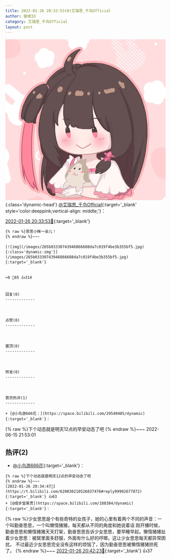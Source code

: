 ```yaml
---
title: 2022-01-26 20:33:53(0)艾瑞思_千鸟Official
author: 御坂IO
category: 艾瑞思_千鸟Official
layout: post
---
```


![img](/images/7e08840c56f251de28bdf766b647bd5fe9a5d50a.jpg){:class='dynamic-head'}
[@艾瑞思_千鸟Official](https://space.bilibili.com/1090010845/dynamic){:target='_blank' style='color:deeppink;vertical-align: middle;'}：

[2022-01-26 20:33:53🔗](https://t.bilibili.com/620030210526837476){:target='_blank'}

~~~
{% raw %}思思小眯一会儿！
{% endraw %}~~~

[![img](/images/265b03330743946866688da7c019f4be3b355bf5.jpg){:class='dynamic-img'}](/images/265b03330743946866688da7c019f4be3b355bf5.jpg){:target='_blank'}


↪️0 💬65 👍314


回复(0)
-------------



点赞(0)
-------------



置顶(0)
-------------



转发(0)
-------------



首页热评(1)
-------------

+ [@小鸟游666花：](https://space.bilibili.com/29549485/dynamic){:target='_blank'}：
~~~
{% raw %}下个动态就是明天12点的早安动态了吧
{% endraw %}~~~
2022-06-15 21:53:01


热评(2)
-------------

+ [@小鸟游666花](https://space.bilibili.com/29549485/dynamic){:target='_blank'}：
~~~
{% raw %}下个动态就是明天12点的早安动态了吧
{% endraw %}~~~
[2022-01-26 20:34:47🔗](https://t.bilibili.com/620030210526837476#reply99992677872){:target='_blank'} 👍63
+ [@成步堂美贯](https://space.bilibili.com/188384/dynamic){:target='_blank'}：
~~~
{% raw %}少女思思是个有些奇特的女孩子，她的心里有着两个不同的声音：一个叫勤奋思思，一个叫懒惰猪猪，每天都从不同的角度和她说着话
刚开播时候，勤奋思思和懒惰猪猪天天打架，勤奋思思告诉少女思思，要早睡早起。懒惰猪猪扯着少女思思：被窝里面多舒服，外面有什么好的哼唧。这让少女思思每天都异常困扰。
不过最近少女思思完全没有这样的烦恼了，因为勤奋思思被懒惰猪猪拱死了。
{% endraw %}~~~
[2022-01-26 20:42:23🔗](https://t.bilibili.com/620030210526837476#reply99993514320){:target='_blank'} 👍37


